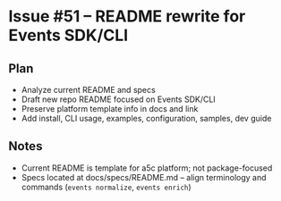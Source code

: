 # Issue #51 – README rewrite for Events SDK/CLI

## Plan
- Analyze current README and specs
- Draft new repo README focused on Events SDK/CLI
- Preserve platform template info in docs and link
- Add install, CLI usage, examples, configuration, samples, dev guide

## Notes
- Current README is template for a5c platform; not package-focused
- Specs located at docs/specs/README.md – align terminology and commands (`events normalize`, `events enrich`)


